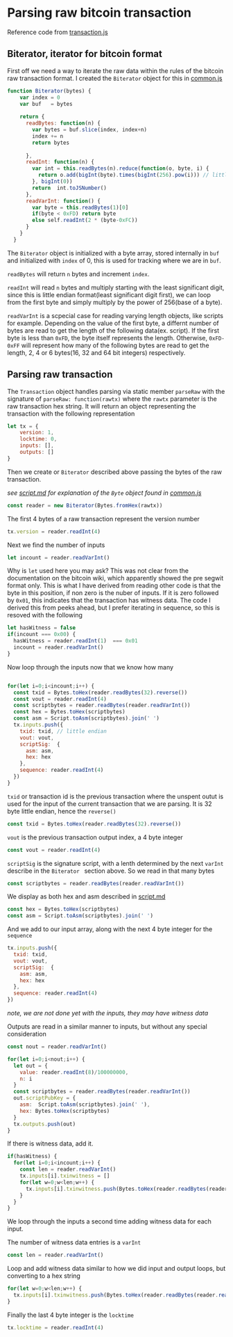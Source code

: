 # Parsing raw bitcoin transaction

Reference code from [transaction.js](../src/transaction.js)

## Biterator, iterator for bitcoin format

First off we need a way to iterate the raw data within the rules of the bitcoin raw transaction format.
I created the `Biterator` object for this in [common.js](../src/common.js)

```javascript
function Biterator(bytes) {
    var index = 0
    var buf   = bytes
  
    return {
      readBytes: function(n) {
        var bytes = buf.slice(index, index+n) 
        index += n
        return bytes
        
      },
      readInt: function(n) {
        var int = this.readBytes(n).reduce(function(o, byte, i) { 
          return o.add(bigInt(byte).times(bigInt(256).pow(i))) // little endian lsd first, no reverse
        }, bigInt(0)) 
        return  int.toJSNumber()
      },
      readVarInt: function() {
        var byte = this.readBytes(1)[0]
        if(byte < 0xFD) return byte
        else self.readInt(2 * (byte-0xFC))
      }
    }
  }
  ```
The `Biterator` object is initialized with a byte array, stored internally in `buf` and initialized with `index` of 0, this is used for tracking where we are in `buf`.

`readBytes` will return `n` bytes and increment `index`.

`readInt` will read `n` bytes and multiply starting with the least significant digit, since this is little endian format(least significant digit first), we can loop from the first byte and simply multiply by the power of 256(base of a byte).

`readVarInt` is a scpecial case for reading varying length objects, like scripts for example.  Depending on the value of the first byte, a differnt number of bytes are read to get the length of the following data(ex. script).  If the first byte is less than `0xFD`, the byte itself represents the length.  Otherwise, `0xFD-0xFF` will represent how many of the following bytes are read to get the length, 2, 4 or 6 bytes(16, 32 and 64 bit integers) respectively.

## Parsing raw transaction

The `Transaction` object handles parsing via static member `parseRaw` with the signature of `parseRaw: function(rawtx)` where the `rawtx` parameter is the raw transaction hex string.  It will return an object representing the transaction with the following representation

```javascript
let tx = {
    version: 1,
    locktime: 0,
    inputs: [],
    outputs: []
}
```
Then we create or `Biterator` described above passing the bytes of the raw transaction.

*see [script.md](./script.md) for explanation of the `Byte` object found in [common.js](../src/common.js)*

```javascript
const reader = new Biterator(Bytes.fromHex(rawtx))
```

The first 4 bytes of a raw transaction represent the version number

```javascript
tx.version = reader.readInt(4)
```

Next we find the number of inputs

```javascript
let incount = reader.readVarInt()
```

Why is `let` used here you may ask?  This was not clear from the documentation on the bitcoin wiki, which apparently showed the pre segwit format only.  This is what I have derived from reading other code is that the byte in this position, if non zero is the nuber of inputs.  If it is zero followed by `0x01`, this indicates that the transaction has witness data.  The code I derived this from peeks ahead, but I prefer iterating in sequence, so this is resoved with the following

```javascript
let hasWitness = false
if(incount === 0x00) {
  hasWitness = reader.readInt(1)  === 0x01
  incount = reader.readVarInt()
}
```

Now loop through the inputs now that we know how many

```javascript

for(let i=0;i<incount;i++) {
  const txid = Bytes.toHex(reader.readBytes(32).reverse())
  const vout = reader.readInt(4)
  const scriptbytes = reader.readBytes(reader.readVarInt())
  const hex = Bytes.toHex(scriptbytes)
  const asm = Script.toAsm(scriptbytes).join(' ')
  tx.inputs.push({
    txid: txid, // little endian
    vout: vout,
    scriptSig:  { 
      asm: asm,
      hex: hex
    },
    sequence: reader.readInt(4)
  })
}
```

`txid` or transaction id is the previous transaction where the unspent outut is used for the input of the current transaction that we are parsing.  It is 32 byte little endian, hence the `reverse()`

```javascript
const txid = Bytes.toHex(reader.readBytes(32).reverse())
```

`vout` is the previous transaction output index, a 4 byte integer
```javascript
const vout = reader.readInt(4)
```

`scriptSig` is the signature script, with a lenth determined by the next `varInt` describe in the `Biterator ` section above.  So we read in that many bytes

```javascript
const scriptbytes = reader.readBytes(reader.readVarInt())
```

We display as both hex and asm described in [script.md](./script.md)

```javascript
const hex = Bytes.toHex(scriptbytes)
const asm = Script.toAsm(scriptbytes).join(' ')
```

And we add to our input array, along with the next 4 byte integer for the `sequence`

```javascript
tx.inputs.push({
  txid: txid, 
  vout: vout,
  scriptSig:  { 
    asm: asm,
    hex: hex
  },
  sequence: reader.readInt(4)
})
```
 *note, we are not done yet with the inputs, they may have witness data*

Outputs are read in a similar manner to inputs, but without any special consideration

```javascript
const nout = reader.readVarInt()

for(let i=0;i<nout;i++) {
  let out = {
    value: reader.readInt(8)/100000000,
    n: i
  }
  const scriptbytes = reader.readBytes(reader.readVarInt())
  out.scriptPubKey = {
    asm:  Script.toAsm(scriptbytes).join(' '),
    hex: Bytes.toHex(scriptbytes)
  }
  tx.outputs.push(out)
}
```

If there is witness data, add it.

```javascript
if(hasWitness) {
  for(let i=0;i<incount;i++) {
    const len = reader.readVarInt()
    tx.inputs[i].txinwitness = []
    for(let w=0;w<len;w++) {
      tx.inputs[i].txinwitness.push(Bytes.toHex(reader.readBytes(reader.readVarInt())))
    }
  }  
}

```
We loop through the inputs a second time adding witness data for each input.

The number of witness data entries is a `varInt`

```javascript
const len = reader.readVarInt()
```
Loop and add witness data similar to how we did input and output loops, but converting to a hex string

```javascript
for(let w=0;w<len;w++) {
  tx.inputs[i].txinwitness.push(Bytes.toHex(reader.readBytes(reader.readVarInt())))
}
```
Finally the last 4 byte integer is the `locktime`

```javascript
tx.locktime = reader.readInt(4)
```